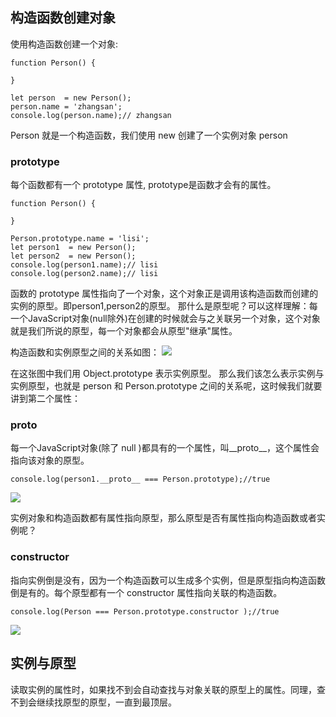 ## 构造函数创建对象

使用构造函数创建一个对象:
```
function Person() {
  
}

let person  = new Person();
person.name = 'zhangsan';
console.log(person.name);// zhangsan
```
Person 就是一个构造函数，我们使用 new 创建了一个实例对象 person

### prototype
每个函数都有一个 prototype 属性, prototype是函数才会有的属性。
```
function Person() {
  
}

Person.prototype.name = 'lisi';
let person1  = new Person();
let person2  = new Person();
console.log(person1.name);// lisi
console.log(person2.name);// lisi
```

函数的 prototype 属性指向了一个对象，这个对象正是调用该构造函数而创建的实例的原型。即person1,person2的原型。
那什么是原型呢？可以这样理解：每一个JavaScript对象(null除外)在创建的时候就会与之关联另一个对象，这个对象就是我们所说的原型，每一个对象都会从原型"继承"属性。

构造函数和实例原型之间的关系如图：
![](http://ww3.sinaimg.cn/large/006tNc79ly1g5fymxrvlpj312g0aitab.jpg)

在这张图中我们用 Object.prototype 表示实例原型。
那么我们该怎么表示实例与实例原型，也就是 person 和 Person.prototype 之间的关系呢，这时候我们就要讲到第二个属性：

### __proto__
每一个JavaScript对象(除了 null )都具有的一个属性，叫__proto__，这个属性会指向该对象的原型。

```
console.log(person1.__proto__ === Person.prototype);//true
```
![](http://ww3.sinaimg.cn/large/006tNc79ly1g5fyr4ap2xj31180judib.jpg)

实例对象和构造函数都有属性指向原型，那么原型是否有属性指向构造函数或者实例呢？

### constructor

指向实例倒是没有，因为一个构造函数可以生成多个实例，但是原型指向构造函数倒是有的。每个原型都有一个 constructor 属性指向关联的构造函数。

```
console.log(Person === Person.prototype.constructor );//true
```
![](http://ww2.sinaimg.cn/large/006tNc79ly1g5fzo364s4j31300kcgo8.jpg)

## 实例与原型

读取实例的属性时，如果找不到会自动查找与对象关联的原型上的属性。同理，查不到会继续找原型的原型，一直到最顶层。

